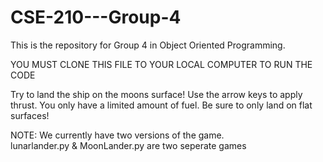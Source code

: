 # CSE-210---Group-4
This is the repository for Group 4 in Object Oriented Programming.

YOU MUST CLONE THIS FILE TO YOUR LOCAL COMPUTER TO RUN THE CODE

Try to land the ship on the moons surface!
Use the arrow keys to apply thrust.
You only have a limited amount of fuel.
Be sure to only land on flat surfaces!

NOTE:  We currently have two versions of the game.  
lunarlander.py & MoonLander.py are two seperate games

